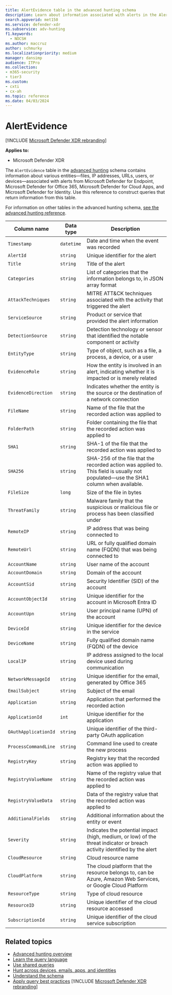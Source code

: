 ```yaml
---
title: AlertEvidence table in the advanced hunting schema
description: Learn about information associated with alerts in the AlertEvidence table of the advanced hunting schema
search.appverid: met150
ms.service: defender-xdr
ms.subservice: adv-hunting
f1.keywords: 
  - NOCSH
ms.author: maccruz
author: schmurky
ms.localizationpriority: medium
manager: dansimp
audience: ITPro
ms.collection: 
- m365-security
- tier3
ms.custom: 
- cxti
- cx-ah
ms.topic: reference
ms.date: 04/03/2024
---
```


# AlertEvidence

[!INCLUDE [Microsoft Defender XDR rebranding](../includes/microsoft-defender.md)]


**Applies to:**
- Microsoft Defender XDR

The `AlertEvidence` table in the [advanced hunting](advanced-hunting-overview.md) schema contains information about various entities—files, IP addresses, URLs, users, or devices—associated with alerts from Microsoft  Defender for Endpoint, Microsoft Defender for Office 365, Microsoft Defender for Cloud Apps, and Microsoft Defender for Identity. Use this reference to construct queries that return information from this table.

For information on other tables in the advanced hunting schema, [see the advanced hunting reference](advanced-hunting-schema-tables.md).

| Column name | Data type | Description |
|-------------|-----------|-------------|
| `Timestamp` | `datetime` | Date and time when the event was recorded |
| `AlertId` | `string` | Unique identifier for the alert |
| `Title` | `string` | Title of the alert |
| `Categories` | `string` | List of categories that the information belongs to, in JSON array format |
| `AttackTechniques` | `string` | MITRE ATT&CK techniques associated with the activity that triggered the alert |
| `ServiceSource` | `string` | Product or service that provided the alert information |
| `DetectionSource` | `string` | Detection technology or sensor that identified the notable component or activity |
| `EntityType` | `string` | Type of object, such as a file, a process, a device, or a user |
| `EvidenceRole` | `string` | How the entity is involved in an alert, indicating whether it is impacted or is merely related |
| `EvidenceDirection` | `string` | Indicates whether the entity is the source or the destination of a network connection |
| `FileName` | `string` | Name of the file that the recorded action was applied to |
| `FolderPath` | `string` | Folder containing the file that the recorded action was applied to |
| `SHA1` | `string` | SHA-1 of the file that the recorded action was applied to |
| `SHA256` | `string` | SHA-256 of the file that the recorded action was applied to. This field is usually not populated—use the SHA1 column when available. |
| `FileSize` | `long` | Size of the file in bytes |
| `ThreatFamily` | `string` | Malware family that the suspicious or malicious file or process has been classified under |
| `RemoteIP` | `string` | IP address that was being connected to |
| `RemoteUrl` | `string` | URL or fully qualified domain name (FQDN) that was being connected to |
| `AccountName` | `string` | User name of the account |
| `AccountDomain` | `string` | Domain of the account |
| `AccountSid` | `string` | Security Identifier (SID) of the account |
| `AccountObjectId` | `string` | Unique identifier for the account in Microsoft Entra ID |
| `AccountUpn` | `string` | User principal name (UPN) of the account |
| `DeviceId` | `string` | Unique identifier for the device in the service |
| `DeviceName` | `string` | Fully qualified domain name (FQDN) of the device |
| `LocalIP` | `string` | IP address assigned to the local device used during communication |
| `NetworkMessageId` | `string` | Unique identifier for the email, generated by Office 365 |
| `EmailSubject` | `string` | Subject of the email |
| `Application` | `string` | Application that performed the recorded action |
| `ApplicationId` | `int` | Unique identifier for the application |
| `OAuthApplicationId` | `string` | Unique identifier of the third-party OAuth application |
| `ProcessCommandLine` | `string` | Command line used to create the new process |
| `RegistryKey` |`string` | Registry key that the recorded action was applied to |
| `RegistryValueName` |`string` | Name of the registry value that the recorded action was applied to |
| `RegistryValueData` |`string` | Data of the registry value that the recorded action was applied to |
| `AdditionalFields` | `string` | Additional information about the entity or event |
| `Severity` | `string` | Indicates the potential impact (high, medium, or low) of the threat indicator or breach activity identified by the alert |
| `CloudResource` | `string` | Cloud resource name |
| `CloudPlatform` | `string` | The cloud platform that the resource belongs to, can be Azure, Amazon Web Services, or Google Cloud Platform |
| `ResourceType` | `string` | Type of cloud resource |
| `ResourceID` | `string` | Unique identifier of the cloud resource accessed |
| `SubscriptionId` | `string` | Unique identifier of the cloud service subscription |

## Related topics
- [Advanced hunting overview](advanced-hunting-overview.md)
- [Learn the query language](advanced-hunting-query-language.md)
- [Use shared queries](advanced-hunting-shared-queries.md)
- [Hunt across devices, emails, apps, and identities](advanced-hunting-query-emails-devices.md)
- [Understand the schema](advanced-hunting-schema-tables.md)
- [Apply query best practices](advanced-hunting-best-practices.md)
[!INCLUDE [Microsoft Defender XDR rebranding](../includes/defender-m3d-techcommunity.md)]

